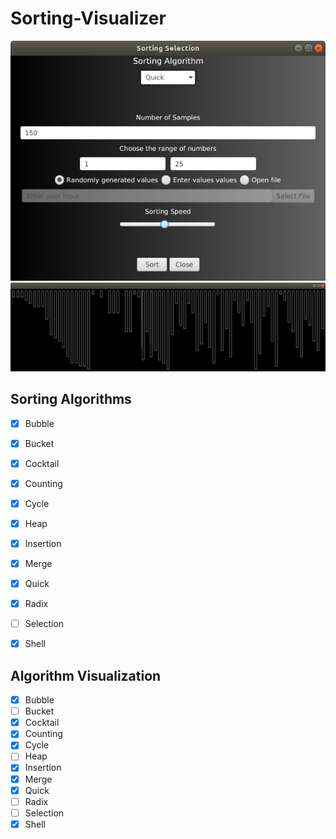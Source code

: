 # Sorting-Visualizer

<div align = "center">
 <img src="src/Screenshot%20from%202020-06-02%2015-27-48.png">
</div>

<div align = "center">
 <img src="src/Screenshot%20from%202020-06-02%2015-32-01.png">
</div>

## Sorting Algorithms
- [x] Bubble
- [x] Bucket
- [x] Cocktail
- [x] Counting
- [x] Cycle
- [x] Heap
- [x] Insertion
- [x] Merge
- [x] Quick
- [x] Radix
- [ ] Selection
- [x] Shell


## Algorithm Visualization
- [x] Bubble
- [ ] Bucket
- [x] Cocktail
- [x] Counting
- [x] Cycle
- [ ] Heap
- [x] Insertion
- [x] Merge
- [x] Quick
- [ ] Radix
- [ ] Selection
- [x] Shell
